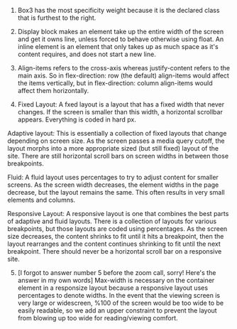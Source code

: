 1. Box3 has the most specificity weight because it is the declared class that is furthest to the right. 

2. Display block makes an element take up the entire width of the screen and get it owns line, unless forced to behave otherwise using float. An inline element is an element that only takes up as much space as it's content requires, and does not start a new line. 

3. Align-items refers to the cross-axis whereas justify-content refers to the main axis. So in flex-direction: row (the default) align-items would affect the items vertically, but in flex-direction: column align-items would affect them horizontally. 

4. Fixed Layout: A fxed layout is a layout that has a fixed width that never changes. If the screen is smaller than this width, a horizontal scrollbar appears. Everything is coded in hard px. 

Adaptive layout: This is essentially a collection of fixed layouts that change depending on screen size. As the screen passes a media query cutoff, the layout morphs into a more appropriate sized (but still fixed) layout of the site. There are still horizontal scroll bars on screen widths in between those breakpoints. 

Fluid: A fluid layout uses percentages to try to adjust content for smaller screens. As the screen width decreases, the element widths in the page decrease, but the layout remains the same. This often results in very small elements and columns. 

Responsive Layout: A responsive layout is one that combines the best parts of adaptive and fluid layouts. There is a collection of layouts for various breakpoints, but those layouts are coded using percentages. As the screen size decreases, the content shrinks to fit until it hits a breakpoint, then the layout rearranges and the content continues shrinking to fit until the next breakpoint. There should never be a horizontal scroll bar on a responsive site. 


5. [I forgot to answer number 5 before the zoom call, sorry! Here's the answer in my own words] Max-width is necessary on the container element in a responsize layout because a responsive layout uses percentages to denote widths. In the event that the viewing screen is very large or widescreen, %100 of the screen would be too wide to be easily readable, so we add an upper constraint to prevent the layout from blowing up too wide for reading/viewing comfort. 

